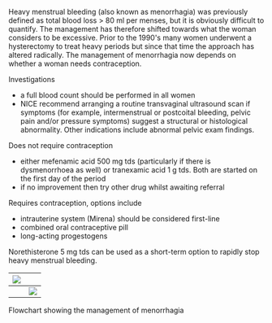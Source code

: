 Heavy menstrual bleeding (also known as menorrhagia) was previously defined as total blood loss \> 80 ml per menses, but it is obviously difficult to quantify. The management has therefore shifted towards what the woman considers to be excessive. Prior to the 1990's many women underwent a hysterectomy to treat heavy periods but since that time the approach has altered radically. The management of menorrhagia now depends on whether a woman needs contraception.   
  
Investigations  
* a full blood count should be performed in all women
* NICE recommend arranging a routine transvaginal ultrasound scan if symptoms (for example, intermenstrual or postcoital bleeding, pelvic pain and/or pressure symptoms) suggest a structural or histological abnormality. Other indications include abnormal pelvic exam findings.

  
Does not require contraception  
* either mefenamic acid 500 mg tds (particularly if there is dysmenorrhoea as well) or tranexamic acid 1 g tds. Both are started on the first day of the period
* if no improvement then try other drug whilst awaiting referral

  
Requires contraception, options include  
* intrauterine system (Mirena) should be considered first\-line
* combined oral contraceptive pill
* long\-acting progestogens

  
Norethisterone 5 mg tds can be used as a short\-term option to rapidly stop heavy menstrual bleeding.  
  


| [![](https://d32xxyeh8kfs8k.cloudfront.net/images_Passmedicine/pdd914.png)](https://d32xxyeh8kfs8k.cloudfront.net/images_Passmedicine/pdd914b.png) | |
| --- | --- |
|  | [![](https://d32xxyeh8kfs8k.cloudfront.net/css/images/mag_glass.png)](https://d32xxyeh8kfs8k.cloudfront.net/images_Passmedicine/pdd914b.png) |

Flowchart showing the management of menorrhagia